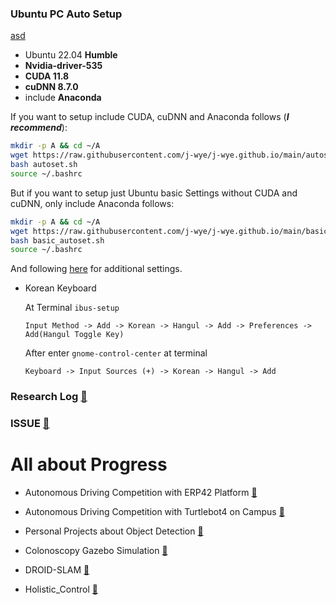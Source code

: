 ### Ubuntu PC Auto Setup
[asd](./Jetson_Installation.md)
- Ubuntu 22.04 **Humble**
- **Nvidia-driver-535**
- **CUDA 11.8**
- **cuDNN 8.7.0**
- include **Anaconda**

If you want to setup include CUDA, cuDNN and Anaconda follows (***I recommend***):
```bash
mkdir -p A && cd ~/A
wget https://raw.githubusercontent.com/j-wye/j-wye.github.io/main/autoset.sh
bash autoset.sh
source ~/.bashrc
```

But if you want to setup just Ubuntu basic Settings without CUDA and cuDNN, only include Anaconda follows:
```bash
mkdir -p A && cd ~/A
wget https://raw.githubusercontent.com/j-wye/j-wye.github.io/main/basic_autoset.sh
bash basic_autoset.sh
source ~/.bashrc
```
And following [here](./settings.md) for additional settings.

- Korean Keyboard

    At Terminal `ibus-setup`
    ```
    Input Method -> Add -> Korean -> Hangul -> Add -> Preferences -> Add(Hangul Toggle Key)
    ```
    After enter `gnome-control-center` at terminal
    ```
    Keyboard -> Input Sources (+) -> Korean -> Hangul -> Add
    ```

### Research Log [🔗](./research_log/README.md)

### ISSUE [🔗](./issue/READEME.md)

# All about Progress
- Autonomous Driving Competition with ERP42 Platform [🔗](https://github.com/j-wye/erp42_drive)

- Autonomous Driving Competition with Turtlebot4 on Campus [🔗](https://github.com/j-wye/tb_project)

- Personal Projects about Object Detection [🔗](https://github.com/j-wye/Personal_Projects)

- Colonoscopy Gazebo Simulation [🔗](https://github.com/j-wye/endoscope_project)

- DROID-SLAM [🔗](https://github.com/j-wye/droid_slam)

- Holistic_Control [🔗](https://github.com/j-wye/Holistic_Control)
